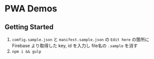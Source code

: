 # PWA Demos

## Getting Started

1. `comfig.sample.json` と `manifest.sample.json` の `Edit here` の箇所に Firebase より取得した key, id を入力し file名の `.sample` を消す
2. `npm i && gulp`